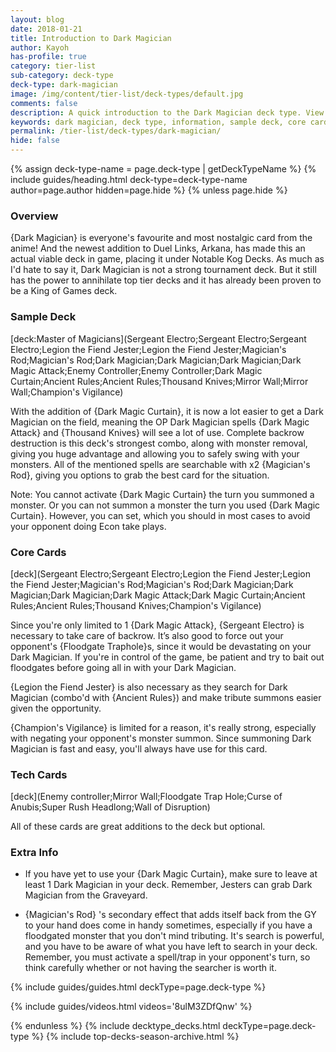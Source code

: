 ```yaml
---
layout: blog
date: 2018-01-21
title: Introduction to Dark Magician
author: Kayoh
has-profile: true
category: tier-list
sub-category: deck-type
deck-type: dark-magician
image: /img/content/tier-list/deck-types/default.jpg
comments: false
description: A quick introduction to the Dark Magician deck type. View sample deck, core cards, tech cards, quick tips, guides, videos and other information.
keywords: dark magician, deck type, information, sample deck, core cards, tech cards, quick tips, guides, videos
permalink: /tier-list/deck-types/dark-magician/
hide: false
---
```


{% assign deck-type-name = page.deck-type | getDeckTypeName %}
{% include guides/heading.html deck-type=deck-type-name author=page.author hidden=page.hide %}
{% unless page.hide %}

### Overview
{Dark Magician} is everyone's favourite and most nostalgic card from the anime! And the newest addition to Duel Links, Arkana, has made this an actual viable deck in game, placing it under Notable Kog Decks. As much as I'd hate to say it, Dark Magician is not a strong tournament deck. But it still has the power to annihilate top tier decks and it has already been proven to be a King of Games deck.

### Sample Deck

[deck:Master of Magicians](Sergeant Electro;Sergeant Electro;Sergeant Electro;Legion the Fiend Jester;Legion the Fiend Jester;Magician's Rod;Magician's Rod;Dark Magician;Dark Magician;Dark Magician;Dark Magic Attack;Enemy Controller;Enemy Controller;Dark Magic Curtain;Ancient Rules;Ancient Rules;Thousand Knives;Mirror Wall;Mirror Wall;Champion's Vigilance)

With the addition of {Dark Magic Curtain}, it is now a lot easier to get a Dark Magician on the field, meaning the OP Dark Magician spells {Dark Magic Attack} and {Thousand Knives} will see a lot of use. Complete backrow destruction is this deck's strongest combo, along with monster removal, giving you huge advantage and allowing you to safely swing with your monsters. All of the mentioned spells are searchable with x2 {Magician's Rod}, giving you options to grab the best card for the situation.

Note: You cannot activate {Dark Magic Curtain} the turn you summoned a monster. Or you can not summon a monster the turn you used {Dark Magic Curtain}. However, you can set, which you should in most cases to avoid your opponent doing Econ take plays.      

### Core Cards

[deck](Sergeant Electro;Sergeant Electro;Legion the Fiend Jester;Legion the Fiend Jester;Magician's Rod;Magician's Rod;Dark Magician;Dark Magician;Dark Magician;Dark Magic Attack;Dark Magic Curtain;Ancient Rules;Ancient Rules;Thousand Knives;Champion's Vigilance)

Since you're only limited to 1 {Dark Magic Attack}, {Sergeant Electro} is necessary to take care of backrow. It’s also good to force out your opponent's {Floodgate Traphole}s, since it would be devastating on your Dark Magician. If you're in control of the game, be patient and try to bait out floodgates before going all in with your Dark Magician.

{Legion the Fiend Jester} is also necessary as they search for Dark Magician (combo'd with {Ancient Rules}) and make tribute summons easier given the opportunity.

{Champion's Vigilance} is limited for a reason, it's really strong, especially with negating your opponent's monster summon. Since summoning Dark Magician is fast and easy, you'll always have use for this card.           

### Tech Cards

[deck](Enemy controller;Mirror Wall;Floodgate Trap Hole;Curse of Anubis;Super Rush Headlong;Wall of Disruption)

All of these cards are great additions to the deck but optional.

### Extra Info

- If you have yet to use your {Dark Magic Curtain}, make sure to leave at least 1 Dark Magician in your deck. Remember, Jesters can grab Dark Magician from the Graveyard.

- {Magician's Rod} 's secondary effect that adds itself back from the GY to your hand does come in handy sometimes, especially if you have a floodgated monster that you don't mind tributing. It's search is powerful, and you have to be aware of what you have left to search in your deck. Remember, you must activate a spell/trap in your opponent's turn, so think carefully whether or not having the searcher is worth it.

{% include guides/guides.html deckType=page.deck-type %}

{% include guides/videos.html videos='8ulM3ZDfQnw' %}

{% endunless %}
{% include decktype_decks.html deckType=page.deck-type %}
{% include top-decks-season-archive.html %}